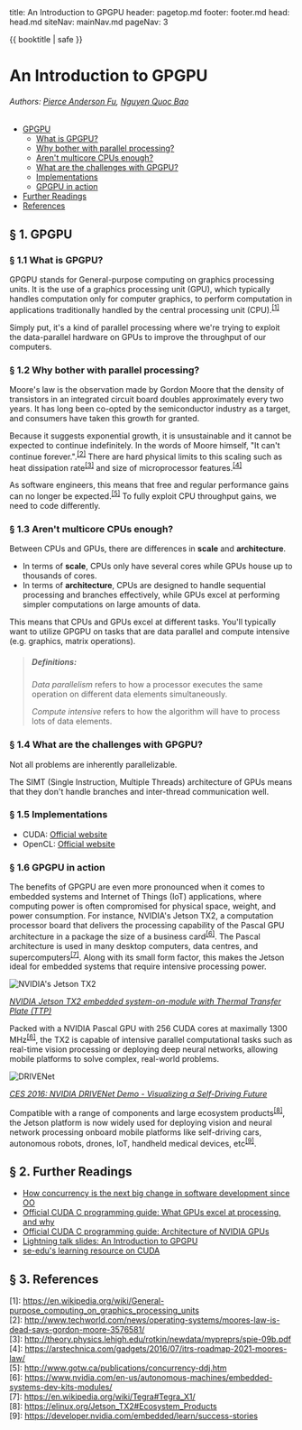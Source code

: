 <frontmatter>
  title: An Introduction to GPGPU
  header: pagetop.md
  footer: footer.md
  head: head.md
  siteNav: mainNav.md
  pageNav: 3
</frontmatter>

<div class="website-content">

{{ booktitle | safe }}

# An Introduction to GPGPU

###### Authors: [Pierce Anderson Fu](https://github.com/PierceAndy), [Nguyen Quoc Bao](https://github.com/bqnguyen94)

- [GPGPU](#-1-gpgpu)
    - [What is GPGPU?](#-11-what-is-gpgpu)
    - [Why bother with parallel processing?](#-12-why-bother-with-parallel-processing)
    - [Aren't multicore CPUs enough?](#-13-arent-multicore-cpus-enough)
    - [What are the challenges with GPGPU?](#-14-what-are-the-challenges-with-gpgpu)
    - [Implementations](#-15-implementations)
    - [GPGPU in action](#-16-gpgpu-in-action)
- [Further Readings](#-2-further-readings)
- [References](#-3-references)

## § 1. GPGPU

### § 1.1 What is GPGPU?
GPGPU stands for General-purpose computing on graphics processing units. It is the use of a graphics processing unit (GPU), which typically handles computation only for computer graphics, to perform computation in applications traditionally handled by the central processing unit (CPU).<sup>[[1]](#footnote1)</sup>

Simply put, it's a kind of parallel processing where we're trying to exploit the data-parallel hardware on GPUs to improve the throughput of our computers.

### § 1.2 Why bother with parallel processing?
Moore's law is the observation made by Gordon Moore that the density of transistors in an integrated circuit board doubles approximately every two years. It has long been co-opted by the semiconductor industry as a target, and consumers have taken this growth for granted.

Because it suggests exponential growth, it is unsustainable and it cannot be expected to continue indefinitely. In the words of Moore himself, "It can't continue forever.".<sup>[[2]](#footnote2)</sup> There are hard physical limits to this scaling such as heat dissipation rate<sup>[[3]](#footnote3)</sup> and size of microprocessor features.<sup>[[4]](#footnote4)</sup>

As software engineers, this means that free and regular performance gains can no longer be expected.<sup>[[5]](#footnote5)</sup> To fully exploit CPU throughput gains, we need to code differently.

### § 1.3 Aren't multicore CPUs enough?
Between CPUs and GPUs, there are differences in **scale** and **architecture**.
- In terms of **scale**, CPUs only have several cores while GPUs house up to thousands of cores.
- In terms of **architecture**, CPUs are designed to handle sequential processing and branches effectively, while GPUs excel at performing simpler computations on large amounts of data.

This means that CPUs and GPUs excel at different tasks. You'll typically want to utilize GPGPU on tasks that are data parallel and compute intensive (e.g. graphics, matrix operations).

> ##### Definitions:
>
> *Data parallelism* refers to how a processor executes the same operation on different data elements simultaneously.
>
> *Compute intensive* refers to how the algorithm will have to process lots of data elements.

### § 1.4 What are the challenges with GPGPU?
Not all problems are inherently parallelizable.

The SIMT (Single Instruction, Multiple Threads) architecture of GPUs means that they don't handle branches and inter-thread communication well.

### § 1.5 Implementations

- CUDA: [Official website](http://www.nvidia.com/object/cuda_home_new.html)
- OpenCL: [Official website](https://www.khronos.org/opencl/)

### § 1.6 GPGPU in action
The benefits of GPGPU are even more pronounced when it comes to embedded systems and Internet of Things (IoT) applications, where computing power is often compromised for physical space, weight, and power consumption. For instance, NVIDIA's Jetson TX2, a computation processor board that delivers the processing capability of the Pascal GPU architecture in a package the size of a business card<sup>[[6]](#footnote6)</sup>. The Pascal architecture is used in many desktop computers, data centres, and supercomputers<sup>[[7]](#footnote7)</sup>. Along with its small form factor, this makes the Jetson ideal for embedded systems that require intensive processing power.

![NVIDIA's Jetson TX2](jetson_tx2.jpg "NVIDIA's Jetson TX2")

*[NVIDIA Jetson TX2 embedded system-on-module with Thermal Transfer Plate (TTP)](https://devblogs.nvidia.com/jetson-tx2-delivers-twice-intelligence-edge/)*

Packed with a NVIDIA Pascal GPU with 256 CUDA cores at maximally 1300 MHz<sup>[[6]](#footnote6)</sup>, the TX2 is capable of intensive parallel computational tasks such as real-time vision processing or deploying deep neural networks, allowing mobile platforms to solve complex, real-world problems.

![DRIVENet](drivenet.jpg "NVIDIA DRIVENet Demo")

*[CES 2016: NVIDIA DRIVENet Demo - Visualizing a Self-Driving Future](https://www.youtube.com/watch?v=HJ58dbd5g8g)*

Compatible with a range of components and large ecosystem products<sup>[[8]](#footnote8)</sup>, the Jetson platform is now widely used for deploying vision and neural network processing onboard mobile platforms like self-driving cars, autonomous robots, drones, IoT, handheld medical devices, etc<sup>[[9]](#footnote9)</sup>.

## § 2. Further Readings
- [How concurrency is the next big change in software development since OO](http://www.gotw.ca/publications/concurrency-ddj.htm)
- [Official CUDA C programming guide: What GPUs excel at processing, and why](http://docs.nvidia.com/cuda/cuda-c-programming-guide/#from-graphics-processing-to-general-purpose-parallel-computing)
- [Official CUDA C programming guide: Architecture of NVIDIA GPUs](http://docs.nvidia.com/cuda/cuda-c-programming-guide/#simt-architecture)
- [Lightning talk slides: An Introduction to GPGPU](https://github.com/nus-oss/lightningtalks/issues/10)
- [se-edu's learning resource on CUDA](cuda.html)

## § 3. References

<a name="footnote1">[1]</a>: https://en.wikipedia.org/wiki/General-purpose_computing_on_graphics_processing_units<br />
<a name="footnote2">[2]</a>: http://www.techworld.com/news/operating-systems/moores-law-is-dead-says-gordon-moore-3576581/<br />
<a name="footnote3">[3]</a>: http://theory.physics.lehigh.edu/rotkin/newdata/mypreprs/spie-09b.pdf<br />
<a name="footnote4">[4]</a>: https://arstechnica.com/gadgets/2016/07/itrs-roadmap-2021-moores-law/<br />
<a name="footnote5">[5]</a>: http://www.gotw.ca/publications/concurrency-ddj.htm<br />
<a name="footnote6">[6]</a>: https://www.nvidia.com/en-us/autonomous-machines/embedded-systems-dev-kits-modules/<br />
<a name="footnote7">[7]</a>: https://en.wikipedia.org/wiki/Tegra#Tegra_X1/<br />
<a name="footnote8">[8]</a>: https://elinux.org/Jetson_TX2#Ecosystem_Products<br />
<a name="footnote9">[9]</a>: https://developer.nvidia.com/embedded/learn/success-stories<br />

</div>
